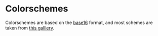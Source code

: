# Colorschemes

Colorschemes are based on the [base16](https://github.com/chriskempson/base16) format, and most schemes are taken from [this galllery](https://tinted-theming.github.io/base16-gallery/).
